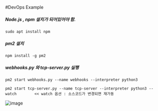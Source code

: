 #DevOps Example

##### Node.js , npm 설치가 되어있어야 함.
    
    sudo apt install npm

##### pm2 설치

    npm install -g pm2

##### webhooks.py 와 tcp-server.py 실행

    pm2 start webhooks.py --name webhooks --interpreter python3

    pm2 start tcp-server.py --name tcp-server --interpreter python3 --watch        << watch 옵션 : 소스코드가 변경되면 재가동

![image](https://github.com/kimsy1106/lab-socket-programming/assets/53938323/819cb8c1-880d-4081-8ce2-2f46a13c004f)
